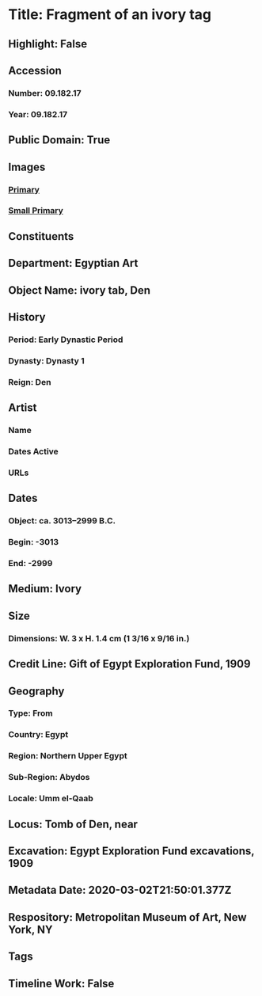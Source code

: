 # Title: Fragment of an ivory tag
## Highlight: False
## Accession
### Number: 09.182.17
### Year: 09.182.17
## Public Domain: True
## Images
### [Primary](https://images.metmuseum.org/CRDImages/eg/original/09-182-17.jpg)
### [Small Primary](https://images.metmuseum.org/CRDImages/eg/web-large/09-182-17.jpg)
## Constituents
## Department: Egyptian Art
## Object Name: ivory tab, Den
## History
### Period: Early Dynastic Period
### Dynasty: Dynasty 1
### Reign: Den
## Artist
### Name
### Dates Active
### URLs
## Dates
### Object: ca. 3013–2999 B.C.
### Begin: -3013
### End: -2999
## Medium: Ivory
## Size
### Dimensions: W. 3 x H. 1.4 cm (1 3/16 x 9/16 in.)
## Credit Line: Gift of Egypt Exploration Fund, 1909
## Geography
### Type: From
### Country: Egypt
### Region: Northern Upper Egypt
### Sub-Region: Abydos
### Locale: Umm el-Qaab
## Locus: Tomb of Den, near
## Excavation: Egypt Exploration Fund excavations, 1909
## Metadata Date: 2020-03-02T21:50:01.377Z
## Respository: Metropolitan Museum of Art, New York, NY
## Tags
## Timeline Work: False